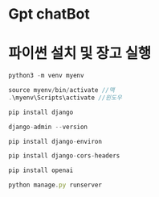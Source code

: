 # Gpt chatBot

# 파이썬 설치 및 장고 실행

```jsx
python3 -m venv myenv

source myenv/bin/activate //맥
.\myenv\Scripts\activate //윈도우

pip install django

django-admin --version

pip install django-environ

pip install django-cors-headers

pip install openai

python manage.py runserver

```
